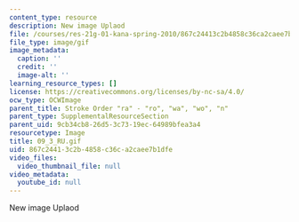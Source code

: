 ```yaml
---
content_type: resource
description: New image Uplaod
file: /courses/res-21g-01-kana-spring-2010/867c24413c2b4858c36ca2caee7b1dfe_09_3_RU.gif
file_type: image/gif
image_metadata:
  caption: ''
  credit: ''
  image-alt: ''
learning_resource_types: []
license: https://creativecommons.org/licenses/by-nc-sa/4.0/
ocw_type: OCWImage
parent_title: Stroke Order "ra" - "ro", "wa", "wo", "n"
parent_type: SupplementalResourceSection
parent_uid: 9cb34cb8-26d5-3c73-19ec-64989bfea3a4
resourcetype: Image
title: 09_3_RU.gif
uid: 867c2441-3c2b-4858-c36c-a2caee7b1dfe
video_files:
  video_thumbnail_file: null
video_metadata:
  youtube_id: null
---
```

New image Uplaod